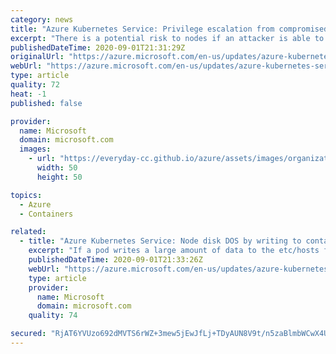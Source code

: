 ```yaml
---
category: news
title: "Azure Kubernetes Service: Privilege escalation from compromised node to cluster (CVE-2020-8559)"
excerpt: "There is a potential risk to nodes if an attacker is able to intercept certain requests to the Kubelet.  See if you're vulnerable and how to mitigate."
publishedDateTime: 2020-09-01T21:31:29Z
originalUrl: "https://azure.microsoft.com/en-us/updates/azure-kubernetes-service-privilege-escalation-from-compromised-node-to-cluster-cve20208559/"
webUrl: "https://azure.microsoft.com/en-us/updates/azure-kubernetes-service-privilege-escalation-from-compromised-node-to-cluster-cve20208559/"
type: article
quality: 72
heat: -1
published: false

provider:
  name: Microsoft
  domain: microsoft.com
  images:
    - url: "https://everyday-cc.github.io/azure/assets/images/organizations/microsoft.com-50x50.jpg"
      width: 50
      height: 50

topics:
  - Azure
  - Containers

related:
  - title: "Azure Kubernetes Service: Node disk DOS by writing to container /etc/hosts (CVE-2020-8557)"
    excerpt: "If a pod writes a large amount of data to the etc/hosts file within Azure Kubernetes Service, it can potentially cause the node to fail. "
    publishedDateTime: 2020-09-01T21:33:26Z
    webUrl: "https://azure.microsoft.com/en-us/updates/azure-kubernetes-service-node-disk-dos-by-writing-to-container-etchosts-cve20208557/"
    type: article
    provider:
      name: Microsoft
      domain: microsoft.com
    quality: 74

secured: "RjAT6YVUzo692dMVTS6rWZ+3mew5jEwJfLj+TDyAUN8V9t/n5zaBlmbWCwX4UiyjD0Is/E6nFhruRDndGVjJYlKHkaUDNZdN/e8eJxsRZOB9bQBYHOBkz37PF+ZumGGpREZ4bCrM4qfR+1Tr88feuIXBCNWu+7787sjosXDajW0iP87f6jVfxGX+KSEP6d1zsg9EwexA+rWg5jUiEEDuv5qt3YOlqPKLOfVAfB+WGIoDjEmagbWqR32VeycMoeIuOZzweDNCxl9JvlctrJ895LOlZMh/t6kNaeL1UM04US2BuhleX7+oylzghuOL8zjI0SlI93aVNq0nxVFbQrEVGEh931wYZ/zRAorC8Pj9u6Y=;0mgNL+2lq8Kev2o9m2CRTg=="
---
```


